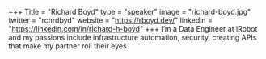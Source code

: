 +++
Title = "Richard Boyd"
type = "speaker"
image = "richard-boyd.jpg"
twitter = "rchrdbyd"
website = "https://rboyd.dev/"
linkedin = "https://linkedin.com/in/richard-h-boyd"
+++
I’m a Data Engineer at iRobot and my passions include infrastructure automation, security, creating APIs that make my partner roll their eyes.
